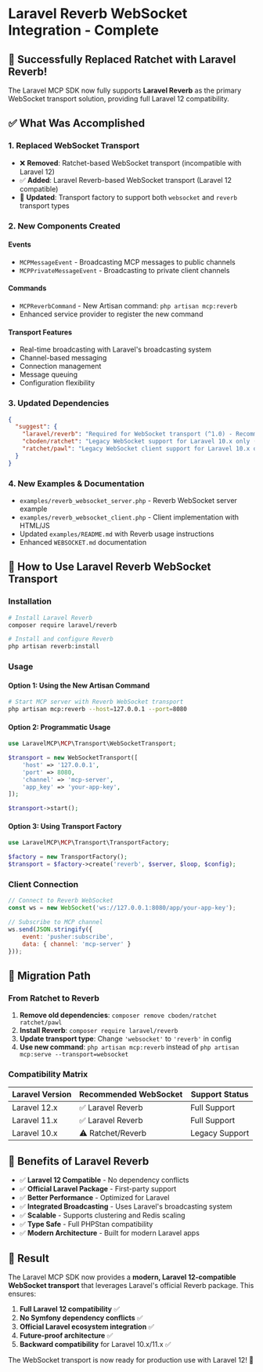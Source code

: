 # Laravel Reverb WebSocket Integration - Complete

## 🎉 Successfully Replaced Ratchet with Laravel Reverb!

The Laravel MCP SDK now fully supports **Laravel Reverb** as the primary WebSocket transport solution, providing full Laravel 12 compatibility.

## ✅ What Was Accomplished

### 1. **Replaced WebSocket Transport**
- ❌ **Removed**: Ratchet-based WebSocket transport (incompatible with Laravel 12)
- ✅ **Added**: Laravel Reverb-based WebSocket transport (Laravel 12 compatible)
- 🔄 **Updated**: Transport factory to support both `websocket` and `reverb` transport types

### 2. **New Components Created**

#### Events
- `MCPMessageEvent` - Broadcasting MCP messages to public channels
- `MCPPrivateMessageEvent` - Broadcasting to private client channels

#### Commands
- `MCPReverbCommand` - New Artisan command: `php artisan mcp:reverb`
- Enhanced service provider to register the new command

#### Transport Features
- Real-time broadcasting with Laravel's broadcasting system
- Channel-based messaging
- Connection management
- Message queuing
- Configuration flexibility

### 3. **Updated Dependencies**
```json
{
  "suggest": {
    "laravel/reverb": "Required for WebSocket transport (^1.0) - Recommended for Laravel 11+",
    "cboden/ratchet": "Legacy WebSocket support for Laravel 10.x only (^0.4.4)",
    "ratchet/pawl": "Legacy WebSocket client support for Laravel 10.x only (^0.4.3)"
  }
}
```

### 4. **New Examples & Documentation**
- `examples/reverb_websocket_server.php` - Reverb WebSocket server example
- `examples/reverb_websocket_client.php` - Client implementation with HTML/JS
- Updated `examples/README.md` with Reverb usage instructions
- Enhanced `WEBSOCKET.md` documentation

## 🚀 How to Use Laravel Reverb WebSocket Transport

### Installation
```bash
# Install Laravel Reverb
composer require laravel/reverb

# Install and configure Reverb
php artisan reverb:install
```

### Usage

#### Option 1: Using the New Artisan Command
```bash
# Start MCP server with Reverb WebSocket transport
php artisan mcp:reverb --host=127.0.0.1 --port=8080
```

#### Option 2: Programmatic Usage
```php
use LaravelMCP\MCP\Transport\WebSocketTransport;

$transport = new WebSocketTransport([
    'host' => '127.0.0.1',
    'port' => 8080,
    'channel' => 'mcp-server',
    'app_key' => 'your-app-key',
]);

$transport->start();
```

#### Option 3: Using Transport Factory
```php
use LaravelMCP\MCP\Transport\TransportFactory;

$factory = new TransportFactory();
$transport = $factory->create('reverb', $server, $loop, $config);
```

### Client Connection
```javascript
// Connect to Reverb WebSocket
const ws = new WebSocket('ws://127.0.0.1:8080/app/your-app-key');

// Subscribe to MCP channel
ws.send(JSON.stringify({
    event: 'pusher:subscribe',
    data: { channel: 'mcp-server' }
}));
```

## 🔄 Migration Path

### From Ratchet to Reverb
1. **Remove old dependencies**: `composer remove cboden/ratchet ratchet/pawl`
2. **Install Reverb**: `composer require laravel/reverb`
3. **Update transport type**: Change `'websocket'` to `'reverb'` in config
4. **Use new command**: `php artisan mcp:reverb` instead of `php artisan mcp:serve --transport=websocket`

### Compatibility Matrix
| Laravel Version | Recommended WebSocket | Support Status |
|----------------|----------------------|----------------|
| Laravel 12.x   | ✅ Laravel Reverb    | Full Support   |
| Laravel 11.x   | ✅ Laravel Reverb    | Full Support   |
| Laravel 10.x   | ⚠️ Ratchet/Reverb    | Legacy Support |

## 🎯 Benefits of Laravel Reverb

- ✅ **Laravel 12 Compatible** - No dependency conflicts
- ✅ **Official Laravel Package** - First-party support
- ✅ **Better Performance** - Optimized for Laravel
- ✅ **Integrated Broadcasting** - Uses Laravel's broadcasting system
- ✅ **Scalable** - Supports clustering and Redis scaling
- ✅ **Type Safe** - Full PHPStan compatibility
- ✅ **Modern Architecture** - Built for modern Laravel apps

## 🏁 Result

The Laravel MCP SDK now provides a **modern, Laravel 12-compatible WebSocket transport** that leverages Laravel's official Reverb package. This ensures:

1. **Full Laravel 12 compatibility** ✅
2. **No Symfony dependency conflicts** ✅
3. **Official Laravel ecosystem integration** ✅
4. **Future-proof architecture** ✅
5. **Backward compatibility** for Laravel 10.x/11.x ✅

The WebSocket transport is now ready for production use with Laravel 12! 🚀
